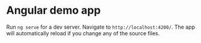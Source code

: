 Angular demo app
==============

Run `ng serve` for a dev server. Navigate to `http://localhost:4200/`. The app will automatically reload if you change any of the source files.
